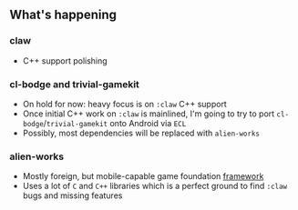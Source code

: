 ## What's happening

### claw
* C++ support polishing

### cl-bodge and trivial-gamekit
* On hold for now: heavy focus is on `:claw` C++ support
* Once initial C++ work on `:claw` is mainlined, I'm going to try to port
  `cl-bodge`/`trivial-gamekit` onto Android via `ECL`
* Possibly, most dependencies will be replaced with `alien-works`

### alien-works
* Mostly foreign, but mobile-capable game foundation [framework](https://github.com/borodust/alien-works)
* Uses a lot of `C` and `C++` libraries which is a perfect ground to find
  `:claw` bugs and missing features
